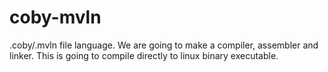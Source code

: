 # coby-mvln
.coby/.mvln file language. We are going to make a compiler, assembler and linker. This is going to compile directly to linux binary executable.
